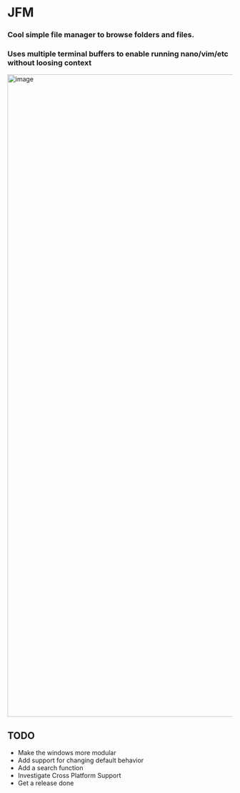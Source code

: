 # JFM
### Cool simple file manager to browse folders and files.
### Uses multiple terminal buffers to enable running nano/vim/etc without loosing context
<img width="1440" alt="image" src="https://github.com/user-attachments/assets/3937daa8-2f75-4c70-bcbb-30d010c67cb4" />

## TODO
* Make the windows more modular
* Add support for changing default behavior
* Add a search function
* Investigate Cross Platform Support
* Get a release done
